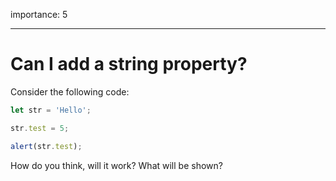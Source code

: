 importance: 5

---

# Can I add a string property?

Consider the following code:

```js
let str = 'Hello';

str.test = 5;

alert(str.test);
```

How do you think, will it work? What will be shown?
